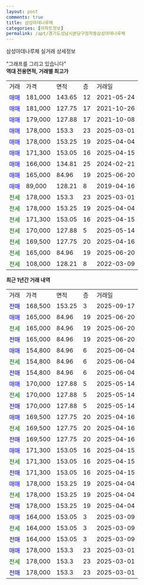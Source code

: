 ```yaml
---
layout: post
comments: true
title: 삼성아데나루체
categories: [아파트정보]
permalink: /apt/경기도성남시분당구정자동삼성아데나루체
---
```


삼성아데나루체 실거래 상세정보

<script type="text/javascript">
  google.charts.load('current', {'packages':['line', 'corechart']});
  google.charts.setOnLoadCallback(drawChart);

  function drawChart() {
    var data = new google.visualization.DataTable();
    data.addColumn('date', '거래일');
    data.addColumn('number', "매매");
    data.addColumn('number', "전세");
    data.addColumn('number', "전매");

    data.addRows([[new Date(Date.parse("2025-09-17")), null, null, 168500], [new Date(Date.parse("2025-06-20")), 165000, null, null], [new Date(Date.parse("2025-06-20")), null, 165000, null], [new Date(Date.parse("2025-06-20")), null, null, 165000], [new Date(Date.parse("2025-06-04")), 154800, null, null], [new Date(Date.parse("2025-06-04")), null, 154800, null], [new Date(Date.parse("2025-06-04")), null, null, 154800], [new Date(Date.parse("2025-05-14")), 170000, null, null], [new Date(Date.parse("2025-05-14")), null, 170000, null], [new Date(Date.parse("2025-05-14")), null, null, 170000], [new Date(Date.parse("2025-04-16")), 169500, null, null], [new Date(Date.parse("2025-04-16")), null, 169500, null], [new Date(Date.parse("2025-04-16")), null, null, 169500], [new Date(Date.parse("2025-04-15")), 171300, null, null], [new Date(Date.parse("2025-04-15")), null, 171300, null], [new Date(Date.parse("2025-04-15")), null, null, 171300], [new Date(Date.parse("2025-04-04")), 178000, null, null], [new Date(Date.parse("2025-04-04")), null, 178000, null], [new Date(Date.parse("2025-04-04")), null, null, 178000], [new Date(Date.parse("2025-03-09")), 164000, null, null], [new Date(Date.parse("2025-03-09")), null, 164000, null], [new Date(Date.parse("2025-03-09")), null, null, 164000], [new Date(Date.parse("2025-03-01")), 178000, null, null], [new Date(Date.parse("2025-03-01")), null, 178000, null], [new Date(Date.parse("2025-03-01")), null, null, 178000]]);

    var options = {
      hAxis: {
        format: 'yyyy/MM/dd'
      },    
      lineWidth: 0,
      pointsVisible: true,    
      title: '최근 1년간 유형별 실거래가 분포',
      legend: { position: 'bottom' }
    };

    var formatter = new google.visualization.NumberFormat({pattern:'###,###'} );
    formatter.format(data, 1);
    formatter.format(data, 2);
    
    setTimeout(function() {
        var chart = new google.visualization.LineChart(document.getElementById('columnchart_material'));
        chart.draw(data, (options));
        document.getElementById('loading').style.display = 'none';
    }, 200);
  }
</script>


<div id="loading" style="z-index:20; display: block; margin-left: 0px">"그래프를 그리고 있습니다"</div>
<div id="columnchart_material" style="width: 95%; margin-left: 0px; display: block"></div>
<!-- contents start -->
<b>역대 전용면적, 거래별 최고가</b>
<table class="sortable">
    <tr>
      <td>거래</td>
      <td>가격</td>
      <td>면적</td>
      <td>층</td>
      <td>거래일</td>
    </tr>
        <tr>
          <td><a style="color: blue">매매</a></td>
          <td>181,000</td>
          <td>143.65</td>
          <td>12</td>
          <td>2021-05-24</td>
        </tr>            <tr>
          <td><a style="color: blue">매매</a></td>
          <td>181,000</td>
          <td>127.75</td>
          <td>17</td>
          <td>2021-10-26</td>
        </tr>            <tr>
          <td><a style="color: blue">매매</a></td>
          <td>179,000</td>
          <td>127.88</td>
          <td>17</td>
          <td>2021-10-08</td>
        </tr>            <tr>
          <td><a style="color: blue">매매</a></td>
          <td>178,000</td>
          <td>153.3</td>
          <td>23</td>
          <td>2025-03-01</td>
        </tr>            <tr>
          <td><a style="color: blue">매매</a></td>
          <td>178,000</td>
          <td>153.25</td>
          <td>19</td>
          <td>2025-04-04</td>
        </tr>            <tr>
          <td><a style="color: blue">매매</a></td>
          <td>171,300</td>
          <td>153.05</td>
          <td>16</td>
          <td>2025-04-15</td>
        </tr>            <tr>
          <td><a style="color: blue">매매</a></td>
          <td>166,000</td>
          <td>134.81</td>
          <td>25</td>
          <td>2024-02-21</td>
        </tr>            <tr>
          <td><a style="color: blue">매매</a></td>
          <td>165,000</td>
          <td>84.96</td>
          <td>19</td>
          <td>2025-06-20</td>
        </tr>            <tr>
          <td><a style="color: blue">매매</a></td>
          <td>89,000</td>
          <td>128.21</td>
          <td>8</td>
          <td>2019-04-16</td>
        </tr>        
        <tr>
              <td><a style="color: darkgreen">전세</a></td>
              <td>178,000</td>
              <td>153.3</td>
              <td>23</td>
              <td>2025-03-01</td>
            </tr>            <tr>
              <td><a style="color: darkgreen">전세</a></td>
              <td>178,000</td>
              <td>153.25</td>
              <td>19</td>
              <td>2025-04-04</td>
            </tr>            <tr>
              <td><a style="color: darkgreen">전세</a></td>
              <td>171,300</td>
              <td>153.05</td>
              <td>16</td>
              <td>2025-04-15</td>
            </tr>            <tr>
              <td><a style="color: darkgreen">전세</a></td>
              <td>170,000</td>
              <td>127.88</td>
              <td>5</td>
              <td>2025-05-14</td>
            </tr>            <tr>
              <td><a style="color: darkgreen">전세</a></td>
              <td>169,500</td>
              <td>127.75</td>
              <td>20</td>
              <td>2025-04-16</td>
            </tr>            <tr>
              <td><a style="color: darkgreen">전세</a></td>
              <td>165,000</td>
              <td>84.96</td>
              <td>19</td>
              <td>2025-06-20</td>
            </tr>            <tr>
              <td><a style="color: darkgreen">전세</a></td>
              <td>108,000</td>
              <td>128.21</td>
              <td>8</td>
              <td>2022-03-09</td>
            </tr>        
    
</table>

<b>최근 1년간 거래 내역</b>

<table class="sortable">
    <tr>
      <td>거래</td>
      <td>가격</td>
      <td>면적</td>
      <td>층</td>
      <td>거래일</td>
    </tr>
    <tr>
      <td><a style="color: darkblue">전매</a></td>
      <td>168,500</td>
      <td>153.25</td>
      <td>3</td>
      <td>2025-09-17</td>
    </tr>          <tr>
      <td><a style="color: blue">매매</a></td>
      <td>165,000</td>
      <td>84.96</td>
      <td>19</td>
      <td>2025-06-20</td>
    </tr>          <tr>
      <td><a style="color: darkgreen">전세</a></td>
      <td>165,000</td>
      <td>84.96</td>
      <td>19</td>
      <td>2025-06-20</td>
    </tr>          <tr>
      <td><a style="color: darkblue">전매</a></td>
      <td>165,000</td>
      <td>84.96</td>
      <td>19</td>
      <td>2025-06-20</td>
    </tr>          <tr>
      <td><a style="color: blue">매매</a></td>
      <td>154,800</td>
      <td>84.96</td>
      <td>6</td>
      <td>2025-06-04</td>
    </tr>          <tr>
      <td><a style="color: darkgreen">전세</a></td>
      <td>154,800</td>
      <td>84.96</td>
      <td>6</td>
      <td>2025-06-04</td>
    </tr>          <tr>
      <td><a style="color: darkblue">전매</a></td>
      <td>154,800</td>
      <td>84.96</td>
      <td>6</td>
      <td>2025-06-04</td>
    </tr>          <tr>
      <td><a style="color: blue">매매</a></td>
      <td>170,000</td>
      <td>127.88</td>
      <td>5</td>
      <td>2025-05-14</td>
    </tr>          <tr>
      <td><a style="color: darkgreen">전세</a></td>
      <td>170,000</td>
      <td>127.88</td>
      <td>5</td>
      <td>2025-05-14</td>
    </tr>          <tr>
      <td><a style="color: darkblue">전매</a></td>
      <td>170,000</td>
      <td>127.88</td>
      <td>5</td>
      <td>2025-05-14</td>
    </tr>          <tr>
      <td><a style="color: blue">매매</a></td>
      <td>169,500</td>
      <td>127.75</td>
      <td>20</td>
      <td>2025-04-16</td>
    </tr>          <tr>
      <td><a style="color: darkgreen">전세</a></td>
      <td>169,500</td>
      <td>127.75</td>
      <td>20</td>
      <td>2025-04-16</td>
    </tr>          <tr>
      <td><a style="color: darkblue">전매</a></td>
      <td>169,500</td>
      <td>127.75</td>
      <td>20</td>
      <td>2025-04-16</td>
    </tr>          <tr>
      <td><a style="color: blue">매매</a></td>
      <td>171,300</td>
      <td>153.05</td>
      <td>16</td>
      <td>2025-04-15</td>
    </tr>          <tr>
      <td><a style="color: darkgreen">전세</a></td>
      <td>171,300</td>
      <td>153.05</td>
      <td>16</td>
      <td>2025-04-15</td>
    </tr>          <tr>
      <td><a style="color: darkblue">전매</a></td>
      <td>171,300</td>
      <td>153.05</td>
      <td>16</td>
      <td>2025-04-15</td>
    </tr>          <tr>
      <td><a style="color: blue">매매</a></td>
      <td>178,000</td>
      <td>153.25</td>
      <td>19</td>
      <td>2025-04-04</td>
    </tr>          <tr>
      <td><a style="color: darkgreen">전세</a></td>
      <td>178,000</td>
      <td>153.25</td>
      <td>19</td>
      <td>2025-04-04</td>
    </tr>          <tr>
      <td><a style="color: darkblue">전매</a></td>
      <td>178,000</td>
      <td>153.25</td>
      <td>19</td>
      <td>2025-04-04</td>
    </tr>          <tr>
      <td><a style="color: blue">매매</a></td>
      <td>164,000</td>
      <td>153.05</td>
      <td>3</td>
      <td>2025-03-09</td>
    </tr>          <tr>
      <td><a style="color: darkgreen">전세</a></td>
      <td>164,000</td>
      <td>153.05</td>
      <td>3</td>
      <td>2025-03-09</td>
    </tr>          <tr>
      <td><a style="color: darkblue">전매</a></td>
      <td>164,000</td>
      <td>153.05</td>
      <td>3</td>
      <td>2025-03-09</td>
    </tr>          <tr>
      <td><a style="color: blue">매매</a></td>
      <td>178,000</td>
      <td>153.3</td>
      <td>23</td>
      <td>2025-03-01</td>
    </tr>          <tr>
      <td><a style="color: darkgreen">전세</a></td>
      <td>178,000</td>
      <td>153.3</td>
      <td>23</td>
      <td>2025-03-01</td>
    </tr>          <tr>
      <td><a style="color: darkblue">전매</a></td>
      <td>178,000</td>
      <td>153.3</td>
      <td>23</td>
      <td>2025-03-01</td>
    </tr>      </table>
<!-- contents end -->    

